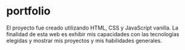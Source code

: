 # portfolio

El proyecto fue creado utilizando HTML, CSS y JavaScript vanilla. La finalidad de esta web es exhibir mis capacidades con las tecnologías elegidas y mostrar mis proyectos y mis habilidades generales. 
